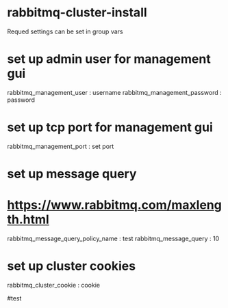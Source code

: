 # rabbitmq-cluster-install

Requed settings can be set in group vars

# set up admin user for management gui
rabbitmq_management_user            : username
rabbitmq_management_password        : password

# set up tcp port for management gui
rabbitmq_management_port            : set port

# set up message query
# https://www.rabbitmq.com/maxlength.html
rabbitmq_message_query_policy_name  : test
rabbitmq_message_query              : 10


# set up cluster cookies
rabbitmq_cluster_cookie             : cookie 

#test